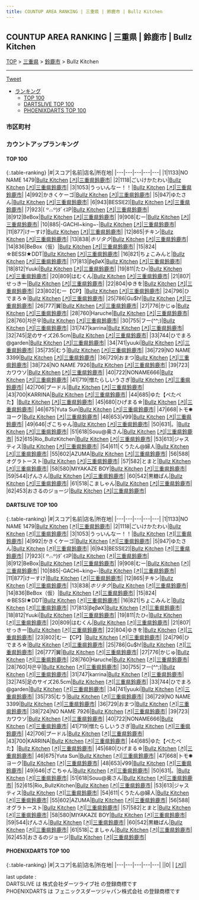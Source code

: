 ```yaml
---
title: COUNTUP AREA RANKING | 三重県 | 鈴鹿市 | Bullz Kitchen
---
```

## COUNTUP AREA RANKING | 三重県 | 鈴鹿市 | Bullz Kitchen

[TOP](/darts/rank/) > [三重県](/darts/rank/三重県/) > [鈴鹿市](/darts/rank/三重県/鈴鹿市/) > Bullz Kitchen

___

<a href="https://twitter.com/share?ref_src=twsrc%5Etfw" data-text="COUNTUP AREA RANKING | 三重県鈴鹿市Bullz Kitchen" class="twitter-share-button" data-hashtags="DARTSLIVE,PHOENIXDARTS,darts,ダーツ" data-show-count="false">Tweet</a>

* [ランキング](#カウントアップランキング)
    * [TOP 100](#top-100)
    * [DARTSLIVE TOP 100](#dartslive-top-100)
    * [PHOENIXDARTS TOP 100](#phoenixdarts-top-100)

### 市区町村

<ul>

</ul>

### カウントアップランキング

#### TOP 100



{:.table-ranking}
|#|スコア|名前|店名|所在地|
|---|---|---|---|---|
|1|1133|<span class="rank-name-dl">NO NAME 1479</span>|<a href="/darts/rank/shops/5a4a9ad682097ccd0d9b047a20a7ba1e.html">Bullz Kitchen</a> <a href="https://search.dartslive.com/jp/shop/5a4a9ad682097ccd0d9b047a20a7ba1e">[↗]</a>|<a href="/darts/rank/三重県/鈴鹿市">三重県鈴鹿市</a>|
|2|1118|<span class="rank-name-dl">ごいけかたわい</span>|<a href="/darts/rank/shops/5a4a9ad682097ccd0d9b047a20a7ba1e.html">Bullz Kitchen</a> <a href="https://search.dartslive.com/jp/shop/5a4a9ad682097ccd0d9b047a20a7ba1e">[↗]</a>|<a href="/darts/rank/三重県/鈴鹿市">三重県鈴鹿市</a>|
|3|1053|<span class="rank-name-dl">うっいんなー！！</span>|<a href="/darts/rank/shops/5a4a9ad682097ccd0d9b047a20a7ba1e.html">Bullz Kitchen</a> <a href="https://search.dartslive.com/jp/shop/5a4a9ad682097ccd0d9b047a20a7ba1e">[↗]</a>|<a href="/darts/rank/三重県/鈴鹿市">三重県鈴鹿市</a>|
|4|992|<span class="rank-name-dl">かきくケーゴ</span>|<a href="/darts/rank/shops/5a4a9ad682097ccd0d9b047a20a7ba1e.html">Bullz Kitchen</a> <a href="https://search.dartslive.com/jp/shop/5a4a9ad682097ccd0d9b047a20a7ba1e">[↗]</a>|<a href="/darts/rank/三重県/鈴鹿市">三重県鈴鹿市</a>|
|5|947|<span class="rank-name-dl">ゆたさん</span>|<a href="/darts/rank/shops/5a4a9ad682097ccd0d9b047a20a7ba1e.html">Bullz Kitchen</a> <a href="https://search.dartslive.com/jp/shop/5a4a9ad682097ccd0d9b047a20a7ba1e">[↗]</a>|<a href="/darts/rank/三重県/鈴鹿市">三重県鈴鹿市</a>|
|6|943|<span class="rank-name-dl">BESSI[2]</span>|<a href="/darts/rank/shops/5a4a9ad682097ccd0d9b047a20a7ba1e.html">Bullz Kitchen</a> <a href="https://search.dartslive.com/jp/shop/5a4a9ad682097ccd0d9b047a20a7ba1e">[↗]</a>|<a href="/darts/rank/三重県/鈴鹿市">三重県鈴鹿市</a>|
|7|923|<span class="rank-name-dl">‎( ꒪⌓꒪)ﾀﾞｲｽP</span>|<a href="/darts/rank/shops/5a4a9ad682097ccd0d9b047a20a7ba1e.html">Bullz Kitchen</a> <a href="https://search.dartslive.com/jp/shop/5a4a9ad682097ccd0d9b047a20a7ba1e">[↗]</a>|<a href="/darts/rank/三重県/鈴鹿市">三重県鈴鹿市</a>|
|8|912|<span class="rank-name-dl">BeBox</span>|<a href="/darts/rank/shops/5a4a9ad682097ccd0d9b047a20a7ba1e.html">Bullz Kitchen</a> <a href="https://search.dartslive.com/jp/shop/5a4a9ad682097ccd0d9b047a20a7ba1e">[↗]</a>|<a href="/darts/rank/三重県/鈴鹿市">三重県鈴鹿市</a>|
|9|908|<span class="rank-name-dl">むー</span>|<a href="/darts/rank/shops/5a4a9ad682097ccd0d9b047a20a7ba1e.html">Bullz Kitchen</a> <a href="https://search.dartslive.com/jp/shop/5a4a9ad682097ccd0d9b047a20a7ba1e">[↗]</a>|<a href="/darts/rank/三重県/鈴鹿市">三重県鈴鹿市</a>|
|10|885|<span class="rank-name-dl">-GACHI~king~-</span>|<a href="/darts/rank/shops/5a4a9ad682097ccd0d9b047a20a7ba1e.html">Bullz Kitchen</a> <a href="https://search.dartslive.com/jp/shop/5a4a9ad682097ccd0d9b047a20a7ba1e">[↗]</a>|<a href="/darts/rank/三重県/鈴鹿市">三重県鈴鹿市</a>|
|11|877|<span class="rank-name-dl">けーすけ</span>|<a href="/darts/rank/shops/5a4a9ad682097ccd0d9b047a20a7ba1e.html">Bullz Kitchen</a> <a href="https://search.dartslive.com/jp/shop/5a4a9ad682097ccd0d9b047a20a7ba1e">[↗]</a>|<a href="/darts/rank/三重県/鈴鹿市">三重県鈴鹿市</a>|
|12|865|<span class="rank-name-dl">チキン</span>|<a href="/darts/rank/shops/5a4a9ad682097ccd0d9b047a20a7ba1e.html">Bullz Kitchen</a> <a href="https://search.dartslive.com/jp/shop/5a4a9ad682097ccd0d9b047a20a7ba1e">[↗]</a>|<a href="/darts/rank/三重県/鈴鹿市">三重県鈴鹿市</a>|
|13|838|<span class="rank-name-dl">*ホリタク*</span>|<a href="/darts/rank/shops/5a4a9ad682097ccd0d9b047a20a7ba1e.html">Bullz Kitchen</a> <a href="https://search.dartslive.com/jp/shop/5a4a9ad682097ccd0d9b047a20a7ba1e">[↗]</a>|<a href="/darts/rank/三重県/鈴鹿市">三重県鈴鹿市</a>|
|14|836|<span class="rank-name-dl">BeBox（仮）</span>|<a href="/darts/rank/shops/5a4a9ad682097ccd0d9b047a20a7ba1e.html">Bullz Kitchen</a> <a href="https://search.dartslive.com/jp/shop/5a4a9ad682097ccd0d9b047a20a7ba1e">[↗]</a>|<a href="/darts/rank/三重県/鈴鹿市">三重県鈴鹿市</a>|
|15|824|<span class="rank-name-dl">☆BESSI★DDT</span>|<a href="/darts/rank/shops/5a4a9ad682097ccd0d9b047a20a7ba1e.html">Bullz Kitchen</a> <a href="https://search.dartslive.com/jp/shop/5a4a9ad682097ccd0d9b047a20a7ba1e">[↗]</a>|<a href="/darts/rank/三重県/鈴鹿市">三重県鈴鹿市</a>|
|16|821|<span class="rank-name-dl">ちょこみんと</span>|<a href="/darts/rank/shops/5a4a9ad682097ccd0d9b047a20a7ba1e.html">Bullz Kitchen</a> <a href="https://search.dartslive.com/jp/shop/5a4a9ad682097ccd0d9b047a20a7ba1e">[↗]</a>|<a href="/darts/rank/三重県/鈴鹿市">三重県鈴鹿市</a>|
|17|813|<span class="rank-name-dl">βęβøX</span>|<a href="/darts/rank/shops/5a4a9ad682097ccd0d9b047a20a7ba1e.html">Bullz Kitchen</a> <a href="https://search.dartslive.com/jp/shop/5a4a9ad682097ccd0d9b047a20a7ba1e">[↗]</a>|<a href="/darts/rank/三重県/鈴鹿市">三重県鈴鹿市</a>|
|18|812|<span class="rank-name-dl">Yuuki</span>|<a href="/darts/rank/shops/5a4a9ad682097ccd0d9b047a20a7ba1e.html">Bullz Kitchen</a> <a href="https://search.dartslive.com/jp/shop/5a4a9ad682097ccd0d9b047a20a7ba1e">[↗]</a>|<a href="/darts/rank/三重県/鈴鹿市">三重県鈴鹿市</a>|
|19|811|<span class="rank-name-dl">たひｨ</span>|<a href="/darts/rank/shops/5a4a9ad682097ccd0d9b047a20a7ba1e.html">Bullz Kitchen</a> <a href="https://search.dartslive.com/jp/shop/5a4a9ad682097ccd0d9b047a20a7ba1e">[↗]</a>|<a href="/darts/rank/三重県/鈴鹿市">三重県鈴鹿市</a>|
|20|809|<span class="rank-name-dl">はむくん</span>|<a href="/darts/rank/shops/5a4a9ad682097ccd0d9b047a20a7ba1e.html">Bullz Kitchen</a> <a href="https://search.dartslive.com/jp/shop/5a4a9ad682097ccd0d9b047a20a7ba1e">[↗]</a>|<a href="/darts/rank/三重県/鈴鹿市">三重県鈴鹿市</a>|
|21|807|<span class="rank-name-dl">せっきー</span>|<a href="/darts/rank/shops/5a4a9ad682097ccd0d9b047a20a7ba1e.html">Bullz Kitchen</a> <a href="https://search.dartslive.com/jp/shop/5a4a9ad682097ccd0d9b047a20a7ba1e">[↗]</a>|<a href="/darts/rank/三重県/鈴鹿市">三重県鈴鹿市</a>|
|22|804|<span class="rank-name-dl">ゆきを</span>|<a href="/darts/rank/shops/5a4a9ad682097ccd0d9b047a20a7ba1e.html">Bullz Kitchen</a> <a href="https://search.dartslive.com/jp/shop/5a4a9ad682097ccd0d9b047a20a7ba1e">[↗]</a>|<a href="/darts/rank/三重県/鈴鹿市">三重県鈴鹿市</a>|
|23|802|<span class="rank-name-dl">むー【CP】</span>|<a href="/darts/rank/shops/5a4a9ad682097ccd0d9b047a20a7ba1e.html">Bullz Kitchen</a> <a href="https://search.dartslive.com/jp/shop/5a4a9ad682097ccd0d9b047a20a7ba1e">[↗]</a>|<a href="/darts/rank/三重県/鈴鹿市">三重県鈴鹿市</a>|
|24|796|<span class="rank-name-dl">ひでまろ☆</span>|<a href="/darts/rank/shops/5a4a9ad682097ccd0d9b047a20a7ba1e.html">Bullz Kitchen</a> <a href="https://search.dartslive.com/jp/shop/5a4a9ad682097ccd0d9b047a20a7ba1e">[↗]</a>|<a href="/darts/rank/三重県/鈴鹿市">三重県鈴鹿市</a>|
|25|786|<span class="rank-name-dl">Gu$h!</span>|<a href="/darts/rank/shops/5a4a9ad682097ccd0d9b047a20a7ba1e.html">Bullz Kitchen</a> <a href="https://search.dartslive.com/jp/shop/5a4a9ad682097ccd0d9b047a20a7ba1e">[↗]</a>|<a href="/darts/rank/三重県/鈴鹿市">三重県鈴鹿市</a>|
|26|777|<span class="rank-name-dl">翼</span>|<a href="/darts/rank/shops/5a4a9ad682097ccd0d9b047a20a7ba1e.html">Bullz Kitchen</a> <a href="https://search.dartslive.com/jp/shop/5a4a9ad682097ccd0d9b047a20a7ba1e">[↗]</a>|<a href="/darts/rank/三重県/鈴鹿市">三重県鈴鹿市</a>|
|27|776|<span class="rank-name-dl">かじゅ</span>|<a href="/darts/rank/shops/5a4a9ad682097ccd0d9b047a20a7ba1e.html">Bullz Kitchen</a> <a href="https://search.dartslive.com/jp/shop/5a4a9ad682097ccd0d9b047a20a7ba1e">[↗]</a>|<a href="/darts/rank/三重県/鈴鹿市">三重県鈴鹿市</a>|
|28|760|<span class="rank-name-dl">Haruche</span>|<a href="/darts/rank/shops/5a4a9ad682097ccd0d9b047a20a7ba1e.html">Bullz Kitchen</a> <a href="https://search.dartslive.com/jp/shop/5a4a9ad682097ccd0d9b047a20a7ba1e">[↗]</a>|<a href="/darts/rank/三重県/鈴鹿市">三重県鈴鹿市</a>|
|28|760|<span class="rank-name-dl">차은우</span>|<a href="/darts/rank/shops/5a4a9ad682097ccd0d9b047a20a7ba1e.html">Bullz Kitchen</a> <a href="https://search.dartslive.com/jp/shop/5a4a9ad682097ccd0d9b047a20a7ba1e">[↗]</a>|<a href="/darts/rank/三重県/鈴鹿市">三重県鈴鹿市</a>|
|30|755|<span class="rank-name-dl">フー(^^;)</span>|<a href="/darts/rank/shops/5a4a9ad682097ccd0d9b047a20a7ba1e.html">Bullz Kitchen</a> <a href="https://search.dartslive.com/jp/shop/5a4a9ad682097ccd0d9b047a20a7ba1e">[↗]</a>|<a href="/darts/rank/三重県/鈴鹿市">三重県鈴鹿市</a>|
|31|747|<span class="rank-name-dl">karrina</span>|<a href="/darts/rank/shops/5a4a9ad682097ccd0d9b047a20a7ba1e.html">Bullz Kitchen</a> <a href="https://search.dartslive.com/jp/shop/5a4a9ad682097ccd0d9b047a20a7ba1e">[↗]</a>|<a href="/darts/rank/三重県/鈴鹿市">三重県鈴鹿市</a>|
|32|745|<span class="rank-name-dl">足のサイズ26.5cm</span>|<a href="/darts/rank/shops/5a4a9ad682097ccd0d9b047a20a7ba1e.html">Bullz Kitchen</a> <a href="https://search.dartslive.com/jp/shop/5a4a9ad682097ccd0d9b047a20a7ba1e">[↗]</a>|<a href="/darts/rank/三重県/鈴鹿市">三重県鈴鹿市</a>|
|33|744|<span class="rank-name-dl">ひでまろ@garden</span>|<a href="/darts/rank/shops/5a4a9ad682097ccd0d9b047a20a7ba1e.html">Bullz Kitchen</a> <a href="https://search.dartslive.com/jp/shop/5a4a9ad682097ccd0d9b047a20a7ba1e">[↗]</a>|<a href="/darts/rank/三重県/鈴鹿市">三重県鈴鹿市</a>|
|34|741|<span class="rank-name-dl">yuuki</span>|<a href="/darts/rank/shops/5a4a9ad682097ccd0d9b047a20a7ba1e.html">Bullz Kitchen</a> <a href="https://search.dartslive.com/jp/shop/5a4a9ad682097ccd0d9b047a20a7ba1e">[↗]</a>|<a href="/darts/rank/三重県/鈴鹿市">三重県鈴鹿市</a>|
|35|735|<span class="rank-name-dl">むう</span>|<a href="/darts/rank/shops/5a4a9ad682097ccd0d9b047a20a7ba1e.html">Bullz Kitchen</a> <a href="https://search.dartslive.com/jp/shop/5a4a9ad682097ccd0d9b047a20a7ba1e">[↗]</a>|<a href="/darts/rank/三重県/鈴鹿市">三重県鈴鹿市</a>|
|36|729|<span class="rank-name-dl">NO NAME 3399</span>|<a href="/darts/rank/shops/5a4a9ad682097ccd0d9b047a20a7ba1e.html">Bullz Kitchen</a> <a href="https://search.dartslive.com/jp/shop/5a4a9ad682097ccd0d9b047a20a7ba1e">[↗]</a>|<a href="/darts/rank/三重県/鈴鹿市">三重県鈴鹿市</a>|
|36|729|<span class="rank-name-dl">おまつ</span>|<a href="/darts/rank/shops/5a4a9ad682097ccd0d9b047a20a7ba1e.html">Bullz Kitchen</a> <a href="https://search.dartslive.com/jp/shop/5a4a9ad682097ccd0d9b047a20a7ba1e">[↗]</a>|<a href="/darts/rank/三重県/鈴鹿市">三重県鈴鹿市</a>|
|38|724|<span class="rank-name-dl">NO NAME 7926</span>|<a href="/darts/rank/shops/5a4a9ad682097ccd0d9b047a20a7ba1e.html">Bullz Kitchen</a> <a href="https://search.dartslive.com/jp/shop/5a4a9ad682097ccd0d9b047a20a7ba1e">[↗]</a>|<a href="/darts/rank/三重県/鈴鹿市">三重県鈴鹿市</a>|
|39|723|<span class="rank-name-dl">カワウソ</span>|<a href="/darts/rank/shops/5a4a9ad682097ccd0d9b047a20a7ba1e.html">Bullz Kitchen</a> <a href="https://search.dartslive.com/jp/shop/5a4a9ad682097ccd0d9b047a20a7ba1e">[↗]</a>|<a href="/darts/rank/三重県/鈴鹿市">三重県鈴鹿市</a>|
|40|722|<span class="rank-name-dl">NONAME666</span>|<a href="/darts/rank/shops/5a4a9ad682097ccd0d9b047a20a7ba1e.html">Bullz Kitchen</a> <a href="https://search.dartslive.com/jp/shop/5a4a9ad682097ccd0d9b047a20a7ba1e">[↗]</a>|<a href="/darts/rank/三重県/鈴鹿市">三重県鈴鹿市</a>|
|41|719|<span class="rank-name-dl">憎たらしいうさぎ</span>|<a href="/darts/rank/shops/5a4a9ad682097ccd0d9b047a20a7ba1e.html">Bullz Kitchen</a> <a href="https://search.dartslive.com/jp/shop/5a4a9ad682097ccd0d9b047a20a7ba1e">[↗]</a>|<a href="/darts/rank/三重県/鈴鹿市">三重県鈴鹿市</a>|
|42|706|<span class="rank-name-dl">プードル</span>|<a href="/darts/rank/shops/5a4a9ad682097ccd0d9b047a20a7ba1e.html">Bullz Kitchen</a> <a href="https://search.dartslive.com/jp/shop/5a4a9ad682097ccd0d9b047a20a7ba1e">[↗]</a>|<a href="/darts/rank/三重県/鈴鹿市">三重県鈴鹿市</a>|
|43|700|<span class="rank-name-dl">KARRINA</span>|<a href="/darts/rank/shops/5a4a9ad682097ccd0d9b047a20a7ba1e.html">Bullz Kitchen</a> <a href="https://search.dartslive.com/jp/shop/5a4a9ad682097ccd0d9b047a20a7ba1e">[↗]</a>|<a href="/darts/rank/三重県/鈴鹿市">三重県鈴鹿市</a>|
|44|685|<span class="rank-name-dl">ゆた【ぺたぺた】</span>|<a href="/darts/rank/shops/5a4a9ad682097ccd0d9b047a20a7ba1e.html">Bullz Kitchen</a> <a href="https://search.dartslive.com/jp/shop/5a4a9ad682097ccd0d9b047a20a7ba1e">[↗]</a>|<a href="/darts/rank/三重県/鈴鹿市">三重県鈴鹿市</a>|
|45|680|<span class="rank-name-dl">ひげまる☆</span>|<a href="/darts/rank/shops/5a4a9ad682097ccd0d9b047a20a7ba1e.html">Bullz Kitchen</a> <a href="https://search.dartslive.com/jp/shop/5a4a9ad682097ccd0d9b047a20a7ba1e">[↗]</a>|<a href="/darts/rank/三重県/鈴鹿市">三重県鈴鹿市</a>|
|46|675|<span class="rank-name-dl">Yuta Sun</span>|<a href="/darts/rank/shops/5a4a9ad682097ccd0d9b047a20a7ba1e.html">Bullz Kitchen</a> <a href="https://search.dartslive.com/jp/shop/5a4a9ad682097ccd0d9b047a20a7ba1e">[↗]</a>|<a href="/darts/rank/三重県/鈴鹿市">三重県鈴鹿市</a>|
|47|668|<span class="rank-name-dl">トモ✺ヨーク</span>|<a href="/darts/rank/shops/5a4a9ad682097ccd0d9b047a20a7ba1e.html">Bullz Kitchen</a> <a href="https://search.dartslive.com/jp/shop/5a4a9ad682097ccd0d9b047a20a7ba1e">[↗]</a>|<a href="/darts/rank/三重県/鈴鹿市">三重県鈴鹿市</a>|
|48|653|<span class="rank-name-dl">√99</span>|<a href="/darts/rank/shops/5a4a9ad682097ccd0d9b047a20a7ba1e.html">Bullz Kitchen</a> <a href="https://search.dartslive.com/jp/shop/5a4a9ad682097ccd0d9b047a20a7ba1e">[↗]</a>|<a href="/darts/rank/三重県/鈴鹿市">三重県鈴鹿市</a>|
|49|646|<span class="rank-name-dl">ざこちゃん</span>|<a href="/darts/rank/shops/5a4a9ad682097ccd0d9b047a20a7ba1e.html">Bullz Kitchen</a> <a href="https://search.dartslive.com/jp/shop/5a4a9ad682097ccd0d9b047a20a7ba1e">[↗]</a>|<a href="/darts/rank/三重県/鈴鹿市">三重県鈴鹿市</a>|
|50|631|<span class="rank-name-dl">。</span>|<a href="/darts/rank/shops/5a4a9ad682097ccd0d9b047a20a7ba1e.html">Bullz Kitchen</a> <a href="https://search.dartslive.com/jp/shop/5a4a9ad682097ccd0d9b047a20a7ba1e">[↗]</a>|<a href="/darts/rank/三重県/鈴鹿市">三重県鈴鹿市</a>|
|51|618|<span class="rank-name-dl">Souu@奥さん</span>|<a href="/darts/rank/shops/5a4a9ad682097ccd0d9b047a20a7ba1e.html">Bullz Kitchen</a> <a href="https://search.dartslive.com/jp/shop/5a4a9ad682097ccd0d9b047a20a7ba1e">[↗]</a>|<a href="/darts/rank/三重県/鈴鹿市">三重県鈴鹿市</a>|
|52|615|<span class="rank-name-dl">Rio_BullzKitchen</span>|<a href="/darts/rank/shops/5a4a9ad682097ccd0d9b047a20a7ba1e.html">Bullz Kitchen</a> <a href="https://search.dartslive.com/jp/shop/5a4a9ad682097ccd0d9b047a20a7ba1e">[↗]</a>|<a href="/darts/rank/三重県/鈴鹿市">三重県鈴鹿市</a>|
|53|613|<span class="rank-name-dl">ジャスティス</span>|<a href="/darts/rank/shops/5a4a9ad682097ccd0d9b047a20a7ba1e.html">Bullz Kitchen</a> <a href="https://search.dartslive.com/jp/shop/5a4a9ad682097ccd0d9b047a20a7ba1e">[↗]</a>|<a href="/darts/rank/三重県/鈴鹿市">三重県鈴鹿市</a>|
|54|611|<span class="rank-name-dl">くうたん@婦人</span>|<a href="/darts/rank/shops/5a4a9ad682097ccd0d9b047a20a7ba1e.html">Bullz Kitchen</a> <a href="https://search.dartslive.com/jp/shop/5a4a9ad682097ccd0d9b047a20a7ba1e">[↗]</a>|<a href="/darts/rank/三重県/鈴鹿市">三重県鈴鹿市</a>|
|55|602|<span class="rank-name-dl">AZUMA</span>|<a href="/darts/rank/shops/5a4a9ad682097ccd0d9b047a20a7ba1e.html">Bullz Kitchen</a> <a href="https://search.dartslive.com/jp/shop/5a4a9ad682097ccd0d9b047a20a7ba1e">[↗]</a>|<a href="/darts/rank/三重県/鈴鹿市">三重県鈴鹿市</a>|
|56|588|<span class="rank-name-dl">オグラトースト</span>|<a href="/darts/rank/shops/5a4a9ad682097ccd0d9b047a20a7ba1e.html">Bullz Kitchen</a> <a href="https://search.dartslive.com/jp/shop/5a4a9ad682097ccd0d9b047a20a7ba1e">[↗]</a>|<a href="/darts/rank/三重県/鈴鹿市">三重県鈴鹿市</a>|
|57|582|<span class="rank-name-dl">とまと</span>|<a href="/darts/rank/shops/5a4a9ad682097ccd0d9b047a20a7ba1e.html">Bullz Kitchen</a> <a href="https://search.dartslive.com/jp/shop/5a4a9ad682097ccd0d9b047a20a7ba1e">[↗]</a>|<a href="/darts/rank/三重県/鈴鹿市">三重県鈴鹿市</a>|
|58|580|<span class="rank-name-dl">MIYAKAZE BOY</span>|<a href="/darts/rank/shops/5a4a9ad682097ccd0d9b047a20a7ba1e.html">Bullz Kitchen</a> <a href="https://search.dartslive.com/jp/shop/5a4a9ad682097ccd0d9b047a20a7ba1e">[↗]</a>|<a href="/darts/rank/三重県/鈴鹿市">三重県鈴鹿市</a>|
|59|544|<span class="rank-name-dl">げんさん</span>|<a href="/darts/rank/shops/5a4a9ad682097ccd0d9b047a20a7ba1e.html">Bullz Kitchen</a> <a href="https://search.dartslive.com/jp/shop/5a4a9ad682097ccd0d9b047a20a7ba1e">[↗]</a>|<a href="/darts/rank/三重県/鈴鹿市">三重県鈴鹿市</a>|
|60|542|<span class="rank-name-dl">黒糖ぱん</span>|<a href="/darts/rank/shops/5a4a9ad682097ccd0d9b047a20a7ba1e.html">Bullz Kitchen</a> <a href="https://search.dartslive.com/jp/shop/5a4a9ad682097ccd0d9b047a20a7ba1e">[↗]</a>|<a href="/darts/rank/三重県/鈴鹿市">三重県鈴鹿市</a>|
|61|518|<span class="rank-name-dl">こましゃん</span>|<a href="/darts/rank/shops/5a4a9ad682097ccd0d9b047a20a7ba1e.html">Bullz Kitchen</a> <a href="https://search.dartslive.com/jp/shop/5a4a9ad682097ccd0d9b047a20a7ba1e">[↗]</a>|<a href="/darts/rank/三重県/鈴鹿市">三重県鈴鹿市</a>|
|62|453|<span class="rank-name-dl">おさるのジョージ</span>|<a href="/darts/rank/shops/5a4a9ad682097ccd0d9b047a20a7ba1e.html">Bullz Kitchen</a> <a href="https://search.dartslive.com/jp/shop/5a4a9ad682097ccd0d9b047a20a7ba1e">[↗]</a>|<a href="/darts/rank/三重県/鈴鹿市">三重県鈴鹿市</a>|


#### DARTSLIVE TOP 100



{:.table-ranking}
|#|スコア|名前|店名|所在地|
|---|---|---|---|---|
|1|1133|<span class="rank-name-dl">NO NAME 1479</span>|<a href="/darts/rank/shops/5a4a9ad682097ccd0d9b047a20a7ba1e.html">Bullz Kitchen</a> <a href="https://search.dartslive.com/jp/shop/5a4a9ad682097ccd0d9b047a20a7ba1e">[↗]</a>|<a href="/darts/rank/三重県/鈴鹿市">三重県鈴鹿市</a>|
|2|1118|<span class="rank-name-dl">ごいけかたわい</span>|<a href="/darts/rank/shops/5a4a9ad682097ccd0d9b047a20a7ba1e.html">Bullz Kitchen</a> <a href="https://search.dartslive.com/jp/shop/5a4a9ad682097ccd0d9b047a20a7ba1e">[↗]</a>|<a href="/darts/rank/三重県/鈴鹿市">三重県鈴鹿市</a>|
|3|1053|<span class="rank-name-dl">うっいんなー！！</span>|<a href="/darts/rank/shops/5a4a9ad682097ccd0d9b047a20a7ba1e.html">Bullz Kitchen</a> <a href="https://search.dartslive.com/jp/shop/5a4a9ad682097ccd0d9b047a20a7ba1e">[↗]</a>|<a href="/darts/rank/三重県/鈴鹿市">三重県鈴鹿市</a>|
|4|992|<span class="rank-name-dl">かきくケーゴ</span>|<a href="/darts/rank/shops/5a4a9ad682097ccd0d9b047a20a7ba1e.html">Bullz Kitchen</a> <a href="https://search.dartslive.com/jp/shop/5a4a9ad682097ccd0d9b047a20a7ba1e">[↗]</a>|<a href="/darts/rank/三重県/鈴鹿市">三重県鈴鹿市</a>|
|5|947|<span class="rank-name-dl">ゆたさん</span>|<a href="/darts/rank/shops/5a4a9ad682097ccd0d9b047a20a7ba1e.html">Bullz Kitchen</a> <a href="https://search.dartslive.com/jp/shop/5a4a9ad682097ccd0d9b047a20a7ba1e">[↗]</a>|<a href="/darts/rank/三重県/鈴鹿市">三重県鈴鹿市</a>|
|6|943|<span class="rank-name-dl">BESSI[2]</span>|<a href="/darts/rank/shops/5a4a9ad682097ccd0d9b047a20a7ba1e.html">Bullz Kitchen</a> <a href="https://search.dartslive.com/jp/shop/5a4a9ad682097ccd0d9b047a20a7ba1e">[↗]</a>|<a href="/darts/rank/三重県/鈴鹿市">三重県鈴鹿市</a>|
|7|923|<span class="rank-name-dl">‎( ꒪⌓꒪)ﾀﾞｲｽP</span>|<a href="/darts/rank/shops/5a4a9ad682097ccd0d9b047a20a7ba1e.html">Bullz Kitchen</a> <a href="https://search.dartslive.com/jp/shop/5a4a9ad682097ccd0d9b047a20a7ba1e">[↗]</a>|<a href="/darts/rank/三重県/鈴鹿市">三重県鈴鹿市</a>|
|8|912|<span class="rank-name-dl">BeBox</span>|<a href="/darts/rank/shops/5a4a9ad682097ccd0d9b047a20a7ba1e.html">Bullz Kitchen</a> <a href="https://search.dartslive.com/jp/shop/5a4a9ad682097ccd0d9b047a20a7ba1e">[↗]</a>|<a href="/darts/rank/三重県/鈴鹿市">三重県鈴鹿市</a>|
|9|908|<span class="rank-name-dl">むー</span>|<a href="/darts/rank/shops/5a4a9ad682097ccd0d9b047a20a7ba1e.html">Bullz Kitchen</a> <a href="https://search.dartslive.com/jp/shop/5a4a9ad682097ccd0d9b047a20a7ba1e">[↗]</a>|<a href="/darts/rank/三重県/鈴鹿市">三重県鈴鹿市</a>|
|10|885|<span class="rank-name-dl">-GACHI~king~-</span>|<a href="/darts/rank/shops/5a4a9ad682097ccd0d9b047a20a7ba1e.html">Bullz Kitchen</a> <a href="https://search.dartslive.com/jp/shop/5a4a9ad682097ccd0d9b047a20a7ba1e">[↗]</a>|<a href="/darts/rank/三重県/鈴鹿市">三重県鈴鹿市</a>|
|11|877|<span class="rank-name-dl">けーすけ</span>|<a href="/darts/rank/shops/5a4a9ad682097ccd0d9b047a20a7ba1e.html">Bullz Kitchen</a> <a href="https://search.dartslive.com/jp/shop/5a4a9ad682097ccd0d9b047a20a7ba1e">[↗]</a>|<a href="/darts/rank/三重県/鈴鹿市">三重県鈴鹿市</a>|
|12|865|<span class="rank-name-dl">チキン</span>|<a href="/darts/rank/shops/5a4a9ad682097ccd0d9b047a20a7ba1e.html">Bullz Kitchen</a> <a href="https://search.dartslive.com/jp/shop/5a4a9ad682097ccd0d9b047a20a7ba1e">[↗]</a>|<a href="/darts/rank/三重県/鈴鹿市">三重県鈴鹿市</a>|
|13|838|<span class="rank-name-dl">*ホリタク*</span>|<a href="/darts/rank/shops/5a4a9ad682097ccd0d9b047a20a7ba1e.html">Bullz Kitchen</a> <a href="https://search.dartslive.com/jp/shop/5a4a9ad682097ccd0d9b047a20a7ba1e">[↗]</a>|<a href="/darts/rank/三重県/鈴鹿市">三重県鈴鹿市</a>|
|14|836|<span class="rank-name-dl">BeBox（仮）</span>|<a href="/darts/rank/shops/5a4a9ad682097ccd0d9b047a20a7ba1e.html">Bullz Kitchen</a> <a href="https://search.dartslive.com/jp/shop/5a4a9ad682097ccd0d9b047a20a7ba1e">[↗]</a>|<a href="/darts/rank/三重県/鈴鹿市">三重県鈴鹿市</a>|
|15|824|<span class="rank-name-dl">☆BESSI★DDT</span>|<a href="/darts/rank/shops/5a4a9ad682097ccd0d9b047a20a7ba1e.html">Bullz Kitchen</a> <a href="https://search.dartslive.com/jp/shop/5a4a9ad682097ccd0d9b047a20a7ba1e">[↗]</a>|<a href="/darts/rank/三重県/鈴鹿市">三重県鈴鹿市</a>|
|16|821|<span class="rank-name-dl">ちょこみんと</span>|<a href="/darts/rank/shops/5a4a9ad682097ccd0d9b047a20a7ba1e.html">Bullz Kitchen</a> <a href="https://search.dartslive.com/jp/shop/5a4a9ad682097ccd0d9b047a20a7ba1e">[↗]</a>|<a href="/darts/rank/三重県/鈴鹿市">三重県鈴鹿市</a>|
|17|813|<span class="rank-name-dl">βęβøX</span>|<a href="/darts/rank/shops/5a4a9ad682097ccd0d9b047a20a7ba1e.html">Bullz Kitchen</a> <a href="https://search.dartslive.com/jp/shop/5a4a9ad682097ccd0d9b047a20a7ba1e">[↗]</a>|<a href="/darts/rank/三重県/鈴鹿市">三重県鈴鹿市</a>|
|18|812|<span class="rank-name-dl">Yuuki</span>|<a href="/darts/rank/shops/5a4a9ad682097ccd0d9b047a20a7ba1e.html">Bullz Kitchen</a> <a href="https://search.dartslive.com/jp/shop/5a4a9ad682097ccd0d9b047a20a7ba1e">[↗]</a>|<a href="/darts/rank/三重県/鈴鹿市">三重県鈴鹿市</a>|
|19|811|<span class="rank-name-dl">たひｨ</span>|<a href="/darts/rank/shops/5a4a9ad682097ccd0d9b047a20a7ba1e.html">Bullz Kitchen</a> <a href="https://search.dartslive.com/jp/shop/5a4a9ad682097ccd0d9b047a20a7ba1e">[↗]</a>|<a href="/darts/rank/三重県/鈴鹿市">三重県鈴鹿市</a>|
|20|809|<span class="rank-name-dl">はむくん</span>|<a href="/darts/rank/shops/5a4a9ad682097ccd0d9b047a20a7ba1e.html">Bullz Kitchen</a> <a href="https://search.dartslive.com/jp/shop/5a4a9ad682097ccd0d9b047a20a7ba1e">[↗]</a>|<a href="/darts/rank/三重県/鈴鹿市">三重県鈴鹿市</a>|
|21|807|<span class="rank-name-dl">せっきー</span>|<a href="/darts/rank/shops/5a4a9ad682097ccd0d9b047a20a7ba1e.html">Bullz Kitchen</a> <a href="https://search.dartslive.com/jp/shop/5a4a9ad682097ccd0d9b047a20a7ba1e">[↗]</a>|<a href="/darts/rank/三重県/鈴鹿市">三重県鈴鹿市</a>|
|22|804|<span class="rank-name-dl">ゆきを</span>|<a href="/darts/rank/shops/5a4a9ad682097ccd0d9b047a20a7ba1e.html">Bullz Kitchen</a> <a href="https://search.dartslive.com/jp/shop/5a4a9ad682097ccd0d9b047a20a7ba1e">[↗]</a>|<a href="/darts/rank/三重県/鈴鹿市">三重県鈴鹿市</a>|
|23|802|<span class="rank-name-dl">むー【CP】</span>|<a href="/darts/rank/shops/5a4a9ad682097ccd0d9b047a20a7ba1e.html">Bullz Kitchen</a> <a href="https://search.dartslive.com/jp/shop/5a4a9ad682097ccd0d9b047a20a7ba1e">[↗]</a>|<a href="/darts/rank/三重県/鈴鹿市">三重県鈴鹿市</a>|
|24|796|<span class="rank-name-dl">ひでまろ☆</span>|<a href="/darts/rank/shops/5a4a9ad682097ccd0d9b047a20a7ba1e.html">Bullz Kitchen</a> <a href="https://search.dartslive.com/jp/shop/5a4a9ad682097ccd0d9b047a20a7ba1e">[↗]</a>|<a href="/darts/rank/三重県/鈴鹿市">三重県鈴鹿市</a>|
|25|786|<span class="rank-name-dl">Gu$h!</span>|<a href="/darts/rank/shops/5a4a9ad682097ccd0d9b047a20a7ba1e.html">Bullz Kitchen</a> <a href="https://search.dartslive.com/jp/shop/5a4a9ad682097ccd0d9b047a20a7ba1e">[↗]</a>|<a href="/darts/rank/三重県/鈴鹿市">三重県鈴鹿市</a>|
|26|777|<span class="rank-name-dl">翼</span>|<a href="/darts/rank/shops/5a4a9ad682097ccd0d9b047a20a7ba1e.html">Bullz Kitchen</a> <a href="https://search.dartslive.com/jp/shop/5a4a9ad682097ccd0d9b047a20a7ba1e">[↗]</a>|<a href="/darts/rank/三重県/鈴鹿市">三重県鈴鹿市</a>|
|27|776|<span class="rank-name-dl">かじゅ</span>|<a href="/darts/rank/shops/5a4a9ad682097ccd0d9b047a20a7ba1e.html">Bullz Kitchen</a> <a href="https://search.dartslive.com/jp/shop/5a4a9ad682097ccd0d9b047a20a7ba1e">[↗]</a>|<a href="/darts/rank/三重県/鈴鹿市">三重県鈴鹿市</a>|
|28|760|<span class="rank-name-dl">Haruche</span>|<a href="/darts/rank/shops/5a4a9ad682097ccd0d9b047a20a7ba1e.html">Bullz Kitchen</a> <a href="https://search.dartslive.com/jp/shop/5a4a9ad682097ccd0d9b047a20a7ba1e">[↗]</a>|<a href="/darts/rank/三重県/鈴鹿市">三重県鈴鹿市</a>|
|28|760|<span class="rank-name-dl">차은우</span>|<a href="/darts/rank/shops/5a4a9ad682097ccd0d9b047a20a7ba1e.html">Bullz Kitchen</a> <a href="https://search.dartslive.com/jp/shop/5a4a9ad682097ccd0d9b047a20a7ba1e">[↗]</a>|<a href="/darts/rank/三重県/鈴鹿市">三重県鈴鹿市</a>|
|30|755|<span class="rank-name-dl">フー(^^;)</span>|<a href="/darts/rank/shops/5a4a9ad682097ccd0d9b047a20a7ba1e.html">Bullz Kitchen</a> <a href="https://search.dartslive.com/jp/shop/5a4a9ad682097ccd0d9b047a20a7ba1e">[↗]</a>|<a href="/darts/rank/三重県/鈴鹿市">三重県鈴鹿市</a>|
|31|747|<span class="rank-name-dl">karrina</span>|<a href="/darts/rank/shops/5a4a9ad682097ccd0d9b047a20a7ba1e.html">Bullz Kitchen</a> <a href="https://search.dartslive.com/jp/shop/5a4a9ad682097ccd0d9b047a20a7ba1e">[↗]</a>|<a href="/darts/rank/三重県/鈴鹿市">三重県鈴鹿市</a>|
|32|745|<span class="rank-name-dl">足のサイズ26.5cm</span>|<a href="/darts/rank/shops/5a4a9ad682097ccd0d9b047a20a7ba1e.html">Bullz Kitchen</a> <a href="https://search.dartslive.com/jp/shop/5a4a9ad682097ccd0d9b047a20a7ba1e">[↗]</a>|<a href="/darts/rank/三重県/鈴鹿市">三重県鈴鹿市</a>|
|33|744|<span class="rank-name-dl">ひでまろ@garden</span>|<a href="/darts/rank/shops/5a4a9ad682097ccd0d9b047a20a7ba1e.html">Bullz Kitchen</a> <a href="https://search.dartslive.com/jp/shop/5a4a9ad682097ccd0d9b047a20a7ba1e">[↗]</a>|<a href="/darts/rank/三重県/鈴鹿市">三重県鈴鹿市</a>|
|34|741|<span class="rank-name-dl">yuuki</span>|<a href="/darts/rank/shops/5a4a9ad682097ccd0d9b047a20a7ba1e.html">Bullz Kitchen</a> <a href="https://search.dartslive.com/jp/shop/5a4a9ad682097ccd0d9b047a20a7ba1e">[↗]</a>|<a href="/darts/rank/三重県/鈴鹿市">三重県鈴鹿市</a>|
|35|735|<span class="rank-name-dl">むう</span>|<a href="/darts/rank/shops/5a4a9ad682097ccd0d9b047a20a7ba1e.html">Bullz Kitchen</a> <a href="https://search.dartslive.com/jp/shop/5a4a9ad682097ccd0d9b047a20a7ba1e">[↗]</a>|<a href="/darts/rank/三重県/鈴鹿市">三重県鈴鹿市</a>|
|36|729|<span class="rank-name-dl">NO NAME 3399</span>|<a href="/darts/rank/shops/5a4a9ad682097ccd0d9b047a20a7ba1e.html">Bullz Kitchen</a> <a href="https://search.dartslive.com/jp/shop/5a4a9ad682097ccd0d9b047a20a7ba1e">[↗]</a>|<a href="/darts/rank/三重県/鈴鹿市">三重県鈴鹿市</a>|
|36|729|<span class="rank-name-dl">おまつ</span>|<a href="/darts/rank/shops/5a4a9ad682097ccd0d9b047a20a7ba1e.html">Bullz Kitchen</a> <a href="https://search.dartslive.com/jp/shop/5a4a9ad682097ccd0d9b047a20a7ba1e">[↗]</a>|<a href="/darts/rank/三重県/鈴鹿市">三重県鈴鹿市</a>|
|38|724|<span class="rank-name-dl">NO NAME 7926</span>|<a href="/darts/rank/shops/5a4a9ad682097ccd0d9b047a20a7ba1e.html">Bullz Kitchen</a> <a href="https://search.dartslive.com/jp/shop/5a4a9ad682097ccd0d9b047a20a7ba1e">[↗]</a>|<a href="/darts/rank/三重県/鈴鹿市">三重県鈴鹿市</a>|
|39|723|<span class="rank-name-dl">カワウソ</span>|<a href="/darts/rank/shops/5a4a9ad682097ccd0d9b047a20a7ba1e.html">Bullz Kitchen</a> <a href="https://search.dartslive.com/jp/shop/5a4a9ad682097ccd0d9b047a20a7ba1e">[↗]</a>|<a href="/darts/rank/三重県/鈴鹿市">三重県鈴鹿市</a>|
|40|722|<span class="rank-name-dl">NONAME666</span>|<a href="/darts/rank/shops/5a4a9ad682097ccd0d9b047a20a7ba1e.html">Bullz Kitchen</a> <a href="https://search.dartslive.com/jp/shop/5a4a9ad682097ccd0d9b047a20a7ba1e">[↗]</a>|<a href="/darts/rank/三重県/鈴鹿市">三重県鈴鹿市</a>|
|41|719|<span class="rank-name-dl">憎たらしいうさぎ</span>|<a href="/darts/rank/shops/5a4a9ad682097ccd0d9b047a20a7ba1e.html">Bullz Kitchen</a> <a href="https://search.dartslive.com/jp/shop/5a4a9ad682097ccd0d9b047a20a7ba1e">[↗]</a>|<a href="/darts/rank/三重県/鈴鹿市">三重県鈴鹿市</a>|
|42|706|<span class="rank-name-dl">プードル</span>|<a href="/darts/rank/shops/5a4a9ad682097ccd0d9b047a20a7ba1e.html">Bullz Kitchen</a> <a href="https://search.dartslive.com/jp/shop/5a4a9ad682097ccd0d9b047a20a7ba1e">[↗]</a>|<a href="/darts/rank/三重県/鈴鹿市">三重県鈴鹿市</a>|
|43|700|<span class="rank-name-dl">KARRINA</span>|<a href="/darts/rank/shops/5a4a9ad682097ccd0d9b047a20a7ba1e.html">Bullz Kitchen</a> <a href="https://search.dartslive.com/jp/shop/5a4a9ad682097ccd0d9b047a20a7ba1e">[↗]</a>|<a href="/darts/rank/三重県/鈴鹿市">三重県鈴鹿市</a>|
|44|685|<span class="rank-name-dl">ゆた【ぺたぺた】</span>|<a href="/darts/rank/shops/5a4a9ad682097ccd0d9b047a20a7ba1e.html">Bullz Kitchen</a> <a href="https://search.dartslive.com/jp/shop/5a4a9ad682097ccd0d9b047a20a7ba1e">[↗]</a>|<a href="/darts/rank/三重県/鈴鹿市">三重県鈴鹿市</a>|
|45|680|<span class="rank-name-dl">ひげまる☆</span>|<a href="/darts/rank/shops/5a4a9ad682097ccd0d9b047a20a7ba1e.html">Bullz Kitchen</a> <a href="https://search.dartslive.com/jp/shop/5a4a9ad682097ccd0d9b047a20a7ba1e">[↗]</a>|<a href="/darts/rank/三重県/鈴鹿市">三重県鈴鹿市</a>|
|46|675|<span class="rank-name-dl">Yuta Sun</span>|<a href="/darts/rank/shops/5a4a9ad682097ccd0d9b047a20a7ba1e.html">Bullz Kitchen</a> <a href="https://search.dartslive.com/jp/shop/5a4a9ad682097ccd0d9b047a20a7ba1e">[↗]</a>|<a href="/darts/rank/三重県/鈴鹿市">三重県鈴鹿市</a>|
|47|668|<span class="rank-name-dl">トモ✺ヨーク</span>|<a href="/darts/rank/shops/5a4a9ad682097ccd0d9b047a20a7ba1e.html">Bullz Kitchen</a> <a href="https://search.dartslive.com/jp/shop/5a4a9ad682097ccd0d9b047a20a7ba1e">[↗]</a>|<a href="/darts/rank/三重県/鈴鹿市">三重県鈴鹿市</a>|
|48|653|<span class="rank-name-dl">√99</span>|<a href="/darts/rank/shops/5a4a9ad682097ccd0d9b047a20a7ba1e.html">Bullz Kitchen</a> <a href="https://search.dartslive.com/jp/shop/5a4a9ad682097ccd0d9b047a20a7ba1e">[↗]</a>|<a href="/darts/rank/三重県/鈴鹿市">三重県鈴鹿市</a>|
|49|646|<span class="rank-name-dl">ざこちゃん</span>|<a href="/darts/rank/shops/5a4a9ad682097ccd0d9b047a20a7ba1e.html">Bullz Kitchen</a> <a href="https://search.dartslive.com/jp/shop/5a4a9ad682097ccd0d9b047a20a7ba1e">[↗]</a>|<a href="/darts/rank/三重県/鈴鹿市">三重県鈴鹿市</a>|
|50|631|<span class="rank-name-dl">。</span>|<a href="/darts/rank/shops/5a4a9ad682097ccd0d9b047a20a7ba1e.html">Bullz Kitchen</a> <a href="https://search.dartslive.com/jp/shop/5a4a9ad682097ccd0d9b047a20a7ba1e">[↗]</a>|<a href="/darts/rank/三重県/鈴鹿市">三重県鈴鹿市</a>|
|51|618|<span class="rank-name-dl">Souu@奥さん</span>|<a href="/darts/rank/shops/5a4a9ad682097ccd0d9b047a20a7ba1e.html">Bullz Kitchen</a> <a href="https://search.dartslive.com/jp/shop/5a4a9ad682097ccd0d9b047a20a7ba1e">[↗]</a>|<a href="/darts/rank/三重県/鈴鹿市">三重県鈴鹿市</a>|
|52|615|<span class="rank-name-dl">Rio_BullzKitchen</span>|<a href="/darts/rank/shops/5a4a9ad682097ccd0d9b047a20a7ba1e.html">Bullz Kitchen</a> <a href="https://search.dartslive.com/jp/shop/5a4a9ad682097ccd0d9b047a20a7ba1e">[↗]</a>|<a href="/darts/rank/三重県/鈴鹿市">三重県鈴鹿市</a>|
|53|613|<span class="rank-name-dl">ジャスティス</span>|<a href="/darts/rank/shops/5a4a9ad682097ccd0d9b047a20a7ba1e.html">Bullz Kitchen</a> <a href="https://search.dartslive.com/jp/shop/5a4a9ad682097ccd0d9b047a20a7ba1e">[↗]</a>|<a href="/darts/rank/三重県/鈴鹿市">三重県鈴鹿市</a>|
|54|611|<span class="rank-name-dl">くうたん@婦人</span>|<a href="/darts/rank/shops/5a4a9ad682097ccd0d9b047a20a7ba1e.html">Bullz Kitchen</a> <a href="https://search.dartslive.com/jp/shop/5a4a9ad682097ccd0d9b047a20a7ba1e">[↗]</a>|<a href="/darts/rank/三重県/鈴鹿市">三重県鈴鹿市</a>|
|55|602|<span class="rank-name-dl">AZUMA</span>|<a href="/darts/rank/shops/5a4a9ad682097ccd0d9b047a20a7ba1e.html">Bullz Kitchen</a> <a href="https://search.dartslive.com/jp/shop/5a4a9ad682097ccd0d9b047a20a7ba1e">[↗]</a>|<a href="/darts/rank/三重県/鈴鹿市">三重県鈴鹿市</a>|
|56|588|<span class="rank-name-dl">オグラトースト</span>|<a href="/darts/rank/shops/5a4a9ad682097ccd0d9b047a20a7ba1e.html">Bullz Kitchen</a> <a href="https://search.dartslive.com/jp/shop/5a4a9ad682097ccd0d9b047a20a7ba1e">[↗]</a>|<a href="/darts/rank/三重県/鈴鹿市">三重県鈴鹿市</a>|
|57|582|<span class="rank-name-dl">とまと</span>|<a href="/darts/rank/shops/5a4a9ad682097ccd0d9b047a20a7ba1e.html">Bullz Kitchen</a> <a href="https://search.dartslive.com/jp/shop/5a4a9ad682097ccd0d9b047a20a7ba1e">[↗]</a>|<a href="/darts/rank/三重県/鈴鹿市">三重県鈴鹿市</a>|
|58|580|<span class="rank-name-dl">MIYAKAZE BOY</span>|<a href="/darts/rank/shops/5a4a9ad682097ccd0d9b047a20a7ba1e.html">Bullz Kitchen</a> <a href="https://search.dartslive.com/jp/shop/5a4a9ad682097ccd0d9b047a20a7ba1e">[↗]</a>|<a href="/darts/rank/三重県/鈴鹿市">三重県鈴鹿市</a>|
|59|544|<span class="rank-name-dl">げんさん</span>|<a href="/darts/rank/shops/5a4a9ad682097ccd0d9b047a20a7ba1e.html">Bullz Kitchen</a> <a href="https://search.dartslive.com/jp/shop/5a4a9ad682097ccd0d9b047a20a7ba1e">[↗]</a>|<a href="/darts/rank/三重県/鈴鹿市">三重県鈴鹿市</a>|
|60|542|<span class="rank-name-dl">黒糖ぱん</span>|<a href="/darts/rank/shops/5a4a9ad682097ccd0d9b047a20a7ba1e.html">Bullz Kitchen</a> <a href="https://search.dartslive.com/jp/shop/5a4a9ad682097ccd0d9b047a20a7ba1e">[↗]</a>|<a href="/darts/rank/三重県/鈴鹿市">三重県鈴鹿市</a>|
|61|518|<span class="rank-name-dl">こましゃん</span>|<a href="/darts/rank/shops/5a4a9ad682097ccd0d9b047a20a7ba1e.html">Bullz Kitchen</a> <a href="https://search.dartslive.com/jp/shop/5a4a9ad682097ccd0d9b047a20a7ba1e">[↗]</a>|<a href="/darts/rank/三重県/鈴鹿市">三重県鈴鹿市</a>|
|62|453|<span class="rank-name-dl">おさるのジョージ</span>|<a href="/darts/rank/shops/5a4a9ad682097ccd0d9b047a20a7ba1e.html">Bullz Kitchen</a> <a href="https://search.dartslive.com/jp/shop/5a4a9ad682097ccd0d9b047a20a7ba1e">[↗]</a>|<a href="/darts/rank/三重県/鈴鹿市">三重県鈴鹿市</a>|


#### PHOENIXDARTS TOP 100



{:.table-ranking}
|#|スコア|名前|店名|所在地|
|---|---|---|---|---|
||0|<span class="rank-name-dl"> </span>|<a href="/darts/rank/shops/.html"></a> <a href="">[↗]</a>|<a href="/darts/rank//"></a>|


<div class="footer border-top border-gray-light mt-5 pt-3 text-right text-gray">
    last update : <span style="font-weight: italic" id="foot_last_modified"></span><br />
    DARTSLIVE は 株式会社ダーツライブ社 の登録商標です<br />
    PHOENIXDARTS は フェニックスダーツジャパン株式会社 の登録商標です<br />
</div>

<script src="https://cdnjs.cloudflare.com/ajax/libs/jquery.tablesorter/2.31.3/js/jquery.tablesorter.min.js" integrity="sha512-qzgd5cYSZcosqpzpn7zF2ZId8f/8CHmFKZ8j7mU4OUXTNRd5g+ZHBPsgKEwoqxCtdQvExE5LprwwPAgoicguNg==" crossorigin="anonymous" referrerpolicy="no-referrer"></script>
<link rel="stylesheet" href="https://cdnjs.cloudflare.com/ajax/libs/jquery.tablesorter/2.31.3/css/theme.default.min.css" integrity="sha512-wghhOJkjQX0Lh3NSWvNKeZ0ZpNn+SPVXX1Qyc9OCaogADktxrBiBdKGDoqVUOyhStvMBmJQ8ZdMHiR3wuEq8+w==" crossorigin="anonymous" referrerpolicy="no-referrer" />
<script>
$(function() {
    $(".table-ranking").tablesorter({sortList:[[0, 0]]});
    $("#foot_last_modified").text(formatDate(new Date(document.lastModified), 'yyyy-MM-dd HH:mm:ss'));
});
</script>

<script async src="https://platform.twitter.com/widgets.js" charset="utf-8"></script>